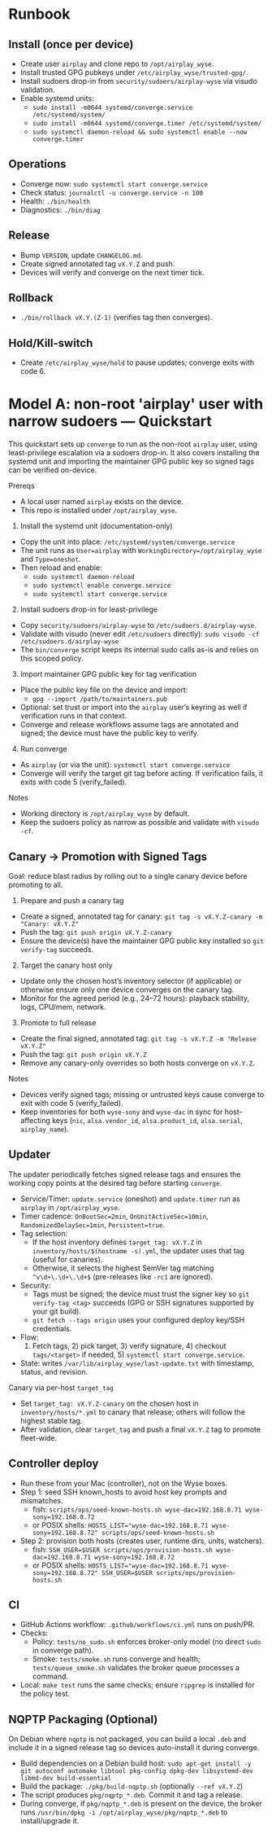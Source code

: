 # Runbook

## Install (once per device)
- Create user `airplay` and clone repo to `/opt/airplay_wyse`.
- Install trusted GPG pubkeys under `/etc/airplay_wyse/trusted-gpg/`.
- Install sudoers drop-in from `security/sudoers/airplay-wyse` via visudo validation.
- Enable systemd units:
  - `sudo install -m0644 systemd/converge.service /etc/systemd/system/`
  - `sudo install -m0644 systemd/converge.timer /etc/systemd/system/`
  - `sudo systemctl daemon-reload && sudo systemctl enable --now converge.timer`

## Operations
- Converge now: `sudo systemctl start converge.service`
- Check status: `journalctl -u converge.service -n 100`
- Health: `./bin/health`
- Diagnostics: `./bin/diag`

## Release
- Bump `VERSION`, update `CHANGELOG.md`.
- Create signed annotated tag `vX.Y.Z` and push.
- Devices will verify and converge on the next timer tick.

## Rollback
- `./bin/rollback vX.Y.(Z-1)` (verifies tag then converges).

## Hold/Kill-switch
- Create `/etc/airplay_wyse/hold` to pause updates; converge exits with code 6.
# Model A: non-root 'airplay' user with narrow sudoers — Quickstart

This quickstart sets up `converge` to run as the non-root `airplay` user, using least-privilege escalation via a sudoers drop-in. It also covers installing the systemd unit and importing the maintainer GPG public key so signed tags can be verified on-device.

Prereqs
- A local user named `airplay` exists on the device.
- This repo is installed under `/opt/airplay_wyse`.

1) Install the systemd unit (documentation-only)
- Copy the unit into place: `/etc/systemd/system/converge.service`
- The unit runs as `User=airplay` with `WorkingDirectory=/opt/airplay_wyse` and `Type=oneshot`.
- Then reload and enable:
  - `sudo systemctl daemon-reload`
  - `sudo systemctl enable converge.service`
  - `sudo systemctl start converge.service`

2) Install sudoers drop-in for least-privilege
- Copy `security/sudoers/airplay-wyse` to `/etc/sudoers.d/airplay-wyse`.
- Validate with visudo (never edit `/etc/sudoers` directly): `sudo visudo -cf /etc/sudoers.d/airplay-wyse`
- The `bin/converge` script keeps its internal sudo calls as-is and relies on this scoped policy.

3) Import maintainer GPG public key for tag verification
- Place the public key file on the device and import:
  - `gpg --import /path/to/maintainers.pub`
- Optional: set trust or import into the `airplay` user’s keyring as well if verification runs in that context.
- Converge and release workflows assume tags are annotated and signed; the device must have the public key to verify.

4) Run converge
- As `airplay` (or via the unit): `systemctl start converge.service`
- Converge will verify the target git tag before acting. If verification fails, it exits with code 5 (verify_failed).

Notes
- Working directory is `/opt/airplay_wyse` by default.
- Keep the sudoers policy as narrow as possible and validate with `visudo -cf`.
## Canary → Promotion with Signed Tags

Goal: reduce blast radius by rolling out to a single canary device before promoting to all.

1) Prepare and push a canary tag
- Create a signed, annotated tag for canary: `git tag -s vX.Y.Z-canary -m "Canary: vX.Y.Z"`
- Push the tag: `git push origin vX.Y.Z-canary`
- Ensure the device(s) have the maintainer GPG public key installed so `git verify-tag` succeeds.

2) Target the canary host only
- Update only the chosen host’s inventory selector (if applicable) or otherwise ensure only one device converges on the canary tag.
- Monitor for the agreed period (e.g., 24–72 hours): playback stability, logs, CPU/mem, network.

3) Promote to full release
- Create the final signed, annotated tag: `git tag -s vX.Y.Z -m "Release vX.Y.Z"`
- Push the tag: `git push origin vX.Y.Z`
- Remove any canary-only overrides so both hosts converge on `vX.Y.Z`.

Notes
- Devices verify signed tags; missing or untrusted keys cause converge to exit with code 5 (verify_failed).
- Keep inventories for both `wyse-sony` and `wyse-dac` in sync for host-affecting keys (`nic`, `alsa.vendor_id`, `alsa.product_id`, `alsa.serial`, `airplay_name`).

## Updater

The updater periodically fetches signed release tags and ensures the working copy points at the desired tag before starting `converge`.

- Service/Timer: `update.service` (oneshot) and `update.timer` run as `airplay` in `/opt/airplay_wyse`.
- Timer cadence: `OnBootSec=2min`, `OnUnitActiveSec=10min`, `RandomizedDelaySec=1min`, `Persistent=true`.
- Tag selection:
  - If the host inventory defines `target_tag: vX.Y.Z` in `inventory/hosts/$(hostname -s).yml`, the updater uses that tag (useful for canaries).
  - Otherwise, it selects the highest SemVer tag matching `^v\d+\.\d+\.\d+$` (pre-releases like `-rc1` are ignored).
- Security:
  - Tags must be signed; the device must trust the signer key so `git verify-tag <tag>` succeeds (GPG or SSH signatures supported by your git build).
  - `git fetch --tags origin` uses your configured deploy key/SSH credentials.
- Flow:
  1) Fetch tags, 2) pick target, 3) verify signature, 4) checkout `tags/<target>` if needed, 5) `systemctl start converge.service`.
- State: writes `/var/lib/airplay_wyse/last-update.txt` with timestamp, status, and revision.

Canary via per-host `target_tag`
- Set `target_tag: vX.Y.Z-canary` on the chosen host in `inventory/hosts/*.yml` to canary that release; others will follow the highest stable tag.
- After validation, clear `target_tag` and push a final `vX.Y.Z` tag to promote fleet-wide.

## Controller deploy

- Run these from your Mac (controller), not on the Wyse boxes.
- Step 1: seed SSH known_hosts to avoid host key prompts and mismatches.
  - fish: `scripts/ops/seed-known-hosts.sh wyse-dac=192.168.8.71 wyse-sony=192.168.8.72`
  - or POSIX shells: `HOSTS_LIST="wyse-dac=192.168.8.71 wyse-sony=192.168.8.72" scripts/ops/seed-known-hosts.sh`
- Step 2: provision both hosts (creates user, runtime dirs, units, watchers).
  - fish: `SSH_USER=$USER scripts/ops/provision-hosts.sh wyse-dac=192.168.8.71 wyse-sony=192.168.8.72`
  - or POSIX shells: `HOSTS_LIST="wyse-dac=192.168.8.71 wyse-sony=192.168.8.72" SSH_USER=$USER scripts/ops/provision-hosts.sh`

## CI

- GitHub Actions workflow: `.github/workflows/ci.yml` runs on push/PR.
- Checks:
  - Policy: `tests/no_sudo.sh` enforces broker-only model (no direct `sudo` in converge path).
  - Smoke: `tests/smoke.sh` runs converge and health; `tests/queue_smoke.sh` validates the broker queue processes a command.
- Local: `make test` runs the same checks; ensure `ripgrep` is installed for the policy test.

## NQPTP Packaging (Optional)

On Debian where `nqptp` is not packaged, you can build a local `.deb` and include it in a signed release tag so devices auto-install it during converge.

- Build dependencies on a Debian build host: `sudo apt-get install -y git autoconf automake libtool pkg-config dpkg-dev libsystemd-dev libmd-dev build-essential`
- Build the package: `./pkg/build-nqptp.sh` (optionally `--ref vX.Y.Z`)
- The script produces `pkg/nqptp_*.deb`. Commit it and tag a release.
- During converge, if `pkg/nqptp_*.deb` is present on the device, the broker runs `/usr/bin/dpkg -i /opt/airplay_wyse/pkg/nqptp_*.deb` to install/upgrade it.

